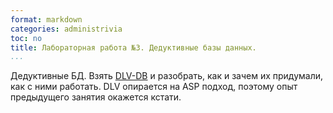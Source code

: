 ```yaml
---
format: markdown
categories: administrivia
toc: no
title: Лабораторная работа №3. Дедуктивные базы данных.
...
```


Дедуктивные БД. Взять [DLV-DB](http://www.dlvsystem.com/dlvdb/) и разобрать, как и зачем их придумали, как с ними работать. DLV опирается на ASP подход, поэтому опыт предыдущего занятия окажется кстати.
